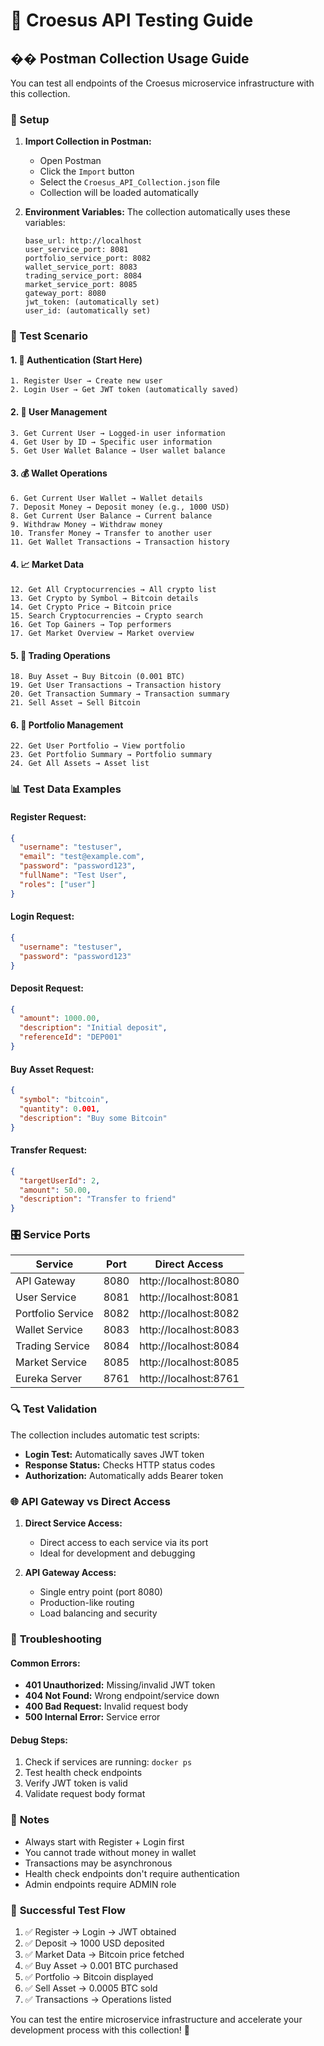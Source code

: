 # 🚀 Croesus API Testing Guide

## �� Postman Collection Usage Guide

You can test all endpoints of the Croesus microservice infrastructure with this collection.

### 🔧 Setup

1. **Import Collection in Postman:**
   - Open Postman
   - Click the `Import` button
   - Select the `Croesus_API_Collection.json` file
   - Collection will be loaded automatically

2. **Environment Variables:**
   The collection automatically uses these variables:
   ```
   base_url: http://localhost
   user_service_port: 8081
   portfolio_service_port: 8082
   wallet_service_port: 8083
   trading_service_port: 8084
   market_service_port: 8085
   gateway_port: 8080
   jwt_token: (automatically set)
   user_id: (automatically set)
   ```

### 🎯 Test Scenario

#### 1. 🔐 **Authentication (Start Here)**
```
1. Register User → Create new user
2. Login User → Get JWT token (automatically saved)
```

#### 2. 👤 **User Management**
```
3. Get Current User → Logged-in user information
4. Get User by ID → Specific user information
5. Get User Wallet Balance → User wallet balance
```

#### 3. 💰 **Wallet Operations**
```
6. Get Current User Wallet → Wallet details
7. Deposit Money → Deposit money (e.g., 1000 USD)
8. Get Current User Balance → Current balance
9. Withdraw Money → Withdraw money
10. Transfer Money → Transfer to another user
11. Get Wallet Transactions → Transaction history
```

#### 4. 📈 **Market Data**
```
12. Get All Cryptocurrencies → All crypto list
13. Get Crypto by Symbol → Bitcoin details
14. Get Crypto Price → Bitcoin price
15. Search Cryptocurrencies → Crypto search
16. Get Top Gainers → Top performers
17. Get Market Overview → Market overview
```

#### 5. 🔄 **Trading Operations**
```
18. Buy Asset → Buy Bitcoin (0.001 BTC)
19. Get User Transactions → Transaction history
20. Get Transaction Summary → Transaction summary
21. Sell Asset → Sell Bitcoin
```

#### 6. 💼 **Portfolio Management**
```
22. Get User Portfolio → View portfolio
23. Get Portfolio Summary → Portfolio summary
24. Get All Assets → Asset list
```

### 📊 **Test Data Examples**

#### Register Request:
```json
{
  "username": "testuser",
  "email": "test@example.com", 
  "password": "password123",
  "fullName": "Test User",
  "roles": ["user"]
}
```

#### Login Request:
```json
{
  "username": "testuser",
  "password": "password123"
}
```

#### Deposit Request:
```json
{
  "amount": 1000.00,
  "description": "Initial deposit",
  "referenceId": "DEP001"
}
```

#### Buy Asset Request:
```json
{
  "symbol": "bitcoin",
  "quantity": 0.001,
  "description": "Buy some Bitcoin"
}
```

#### Transfer Request:
```json
{
  "targetUserId": 2,
  "amount": 50.00,
  "description": "Transfer to friend"
}
```

### 🎛️ **Service Ports**

| Service | Port | Direct Access |
|---------|------|---------------|
| API Gateway | 8080 | http://localhost:8080 |
| User Service | 8081 | http://localhost:8081 |
| Portfolio Service | 8082 | http://localhost:8082 |
| Wallet Service | 8083 | http://localhost:8083 |
| Trading Service | 8084 | http://localhost:8084 |
| Market Service | 8085 | http://localhost:8085 |
| Eureka Server | 8761 | http://localhost:8761 |

### 🔍 **Test Validation**

The collection includes automatic test scripts:

- **Login Test:** Automatically saves JWT token
- **Response Status:** Checks HTTP status codes
- **Authorization:** Automatically adds Bearer token

### 🌐 **API Gateway vs Direct Access**

1. **Direct Service Access:** 
   - Direct access to each service via its port
   - Ideal for development and debugging

2. **API Gateway Access:**
   - Single entry point (port 8080)
   - Production-like routing
   - Load balancing and security

### 🚨 **Troubleshooting**

#### Common Errors:
- **401 Unauthorized:** Missing/invalid JWT token
- **404 Not Found:** Wrong endpoint/service down
- **400 Bad Request:** Invalid request body
- **500 Internal Error:** Service error

#### Debug Steps:
1. Check if services are running: `docker ps`
2. Test health check endpoints
3. Verify JWT token is valid
4. Validate request body format

### 📝 **Notes**

- Always start with Register + Login first
- You cannot trade without money in wallet
- Transactions may be asynchronous
- Health check endpoints don't require authentication
- Admin endpoints require ADMIN role

### 🎉 **Successful Test Flow**

1. ✅ Register → Login → JWT obtained
2. ✅ Deposit → 1000 USD deposited  
3. ✅ Market Data → Bitcoin price fetched
4. ✅ Buy Asset → 0.001 BTC purchased
5. ✅ Portfolio → Bitcoin displayed
6. ✅ Sell Asset → 0.0005 BTC sold
7. ✅ Transactions → Operations listed

You can test the entire microservice infrastructure and accelerate your development process with this collection! 🚀 
